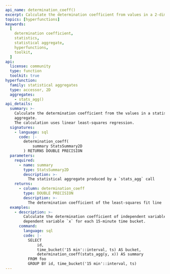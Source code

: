 ```yaml
---
api_name: determination_coeff()
excerpt: Calculate the determination coefficient from values in a 2-dimensional statistical aggregate
topics: [hyperfunctions]
keywords:
  [
    determination coefficient,
    statistics,
    statistical aggregate,
    hyperfunctions,
    toolkit,
  ]
api:
  license: community
  type: function
  toolkit: true
hyperfunction:
  family: statistical aggregates
  type: accessor, 2D
  aggregates:
    - stats_agg()
api_details:
  summary: >-
    Calculate the determination coefficient from the values in a statistical
    aggregate.
    The calculation uses linear least-squares regression.
  signatures:
    - language: sql
      code: |-
        determination_coeff(
            summary StatsSummary2D
        ) RETURNS DOUBLE PRECISION
  parameters:
    required:
      - name: summary
        type: StatsSummary2D
        description: >-
          The statistical aggregate produced by a `stats_agg` call
    returns:
      - column: determination_coeff
        type: DOUBLE PRECISION
        description: >-
          The determination coefficient of the least-squares fit line
  examples:
    - description: >-
        Calculate the determination coefficient of independent variable `y` and
        dependent variable `x` for each 15-minute time bucket.
      command:
        language: sql
        code: |-
          SELECT
              id,
              time_bucket('15 min'::interval, ts) AS bucket,
              determination_coeff(stats_agg(y, x)) AS summary
          FROM foo
          GROUP BY id, time_bucket('15 min'::interval, ts)
---
```


